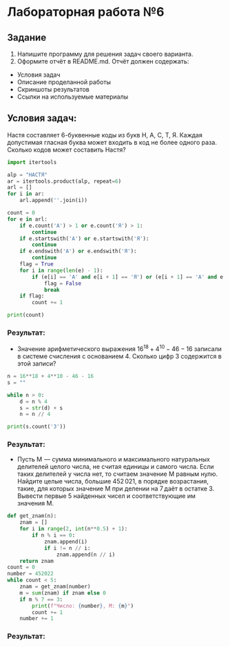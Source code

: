 # Лабораторная работа №6
## Задание 

1.   Напишите программу для решения задач своего варианта.
2.   Оформите отчёт в README.md. Отчёт должен содержать:
- Условия задач
- Описание проделанной работы
- Скриншоты результатов
- Ссылки на используемые материалы

## Условия задач:

Настя составляет 6-буквенные коды из букв Н, А, С, Т, Я. Каждая допустимая гласная буква может входить в код не более одного раза. Сколько кодов может составить Настя?
```py
import itertools

alp = "НАСТЯ"
ar = itertools.product(alp, repeat=6)
arl = []
for i in ar:
    arl.append(''.join(i))

count = 0
for e in arl:
    if e.count('А') > 1 or e.count('Я') > 1:
        continue
    if e.startswith('А') or e.startswith('Я'):
        continue
    if e.endswith('А') or e.endswith('Я'):
        continue
    flag = True
    for i in range(len(e) - 1):
        if (e[i] == 'А' and e[i + 1] == 'Я') or (e[i + 1] == 'А' and e[i] == 'Я'):
            flag = False
            break
    if flag:
        count += 1

print(count)
```
### Результат:

- Значение арифметического выражения $16^{18}+4^{10}-46−16$ записали в системе счисления с основанием 4. Сколько цифр 3 содержится в этой записи?

```py
n = 16**18 + 4**10 - 46 - 16
s = ""  

while n > 0:
    d = n % 4
    s = str(d) + s
    n = n // 4

print(s.count('3'))
```
### Результат:

- Пусть M  — сумма минимального и максимального натуральных делителей целого числа, не считая единицы и самого числа. Если таких делителей у числа нет, то считаем значение M равным нулю. Найдите целые числа, большие 452 021, в порядке возрастания, такие, для которых значение M при делении на 7 даёт в остатке 3. Вывести первые 5 найденных чисел и соответствующие им значения M.

```py
def get_znam(n):
    znam = []
    for i in range(2, int(n**0.5) + 1):
        if n % i == 0:
            znam.append(i)
            if i != n // i: 
                znam.append(n // i)
    return znam
count = 0
number = 452022
while count < 5:
    znam = get_znam(number)
    m = sum(znam) if znam else 0
    if m % 7 == 3:
        print(f"Число: {number}, M: {m}")
        count += 1
    number += 1   
```
### Результат:

